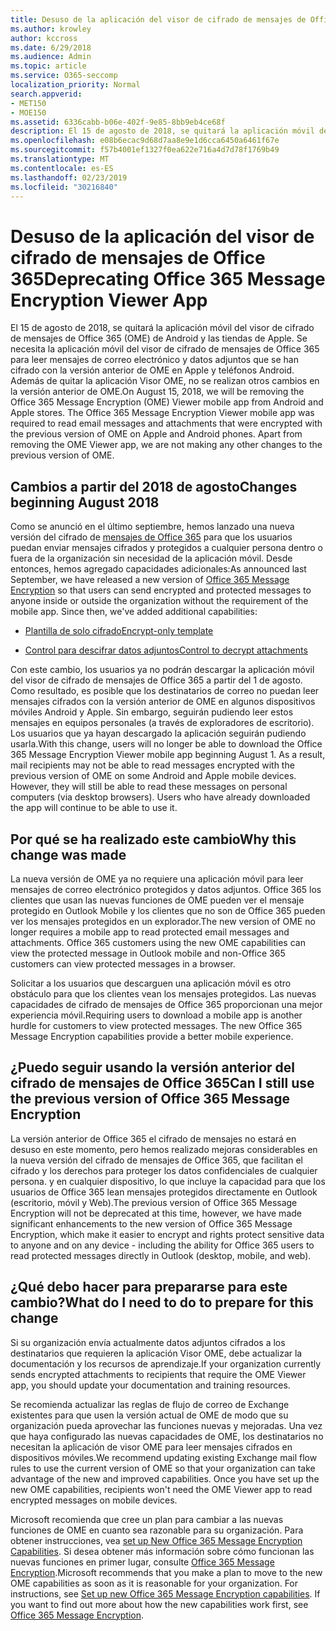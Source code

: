 ```yaml
---
title: Desuso de la aplicación del visor de cifrado de mensajes de Office 365
ms.author: krowley
author: kccross
ms.date: 6/29/2018
ms.audience: Admin
ms.topic: article
ms.service: O365-seccomp
localization_priority: Normal
search.appverid:
- MET150
- MOE150
ms.assetid: 6336cabb-b06e-402f-9e85-8bb9eb4ce68f
description: El 15 de agosto de 2018, se quitará la aplicación móvil del visor de cifrado de mensajes de Office 365 (OME) de Android y las tiendas de Apple. Se necesita la aplicación móvil del visor de cifrado de mensajes de Office 365 para leer mensajes de correo electrónico y datos adjuntos que se han cifrado con la versión anterior de OME en Apple y teléfonos Android. Además de quitar la aplicación Visor OME, no se realizan otros cambios en la versión anterior de OME.
ms.openlocfilehash: e08b6ecac9d68d7aa8e9e1d6cca6450a6461f67e
ms.sourcegitcommit: f57b4001ef1327f0ea622e716a4d7d78f1769b49
ms.translationtype: MT
ms.contentlocale: es-ES
ms.lasthandoff: 02/23/2019
ms.locfileid: "30216840"
---
```

# <a name="deprecating-office-365-message-encryption-viewer-app"></a><span data-ttu-id="c9d6b-105">Desuso de la aplicación del visor de cifrado de mensajes de Office 365</span><span class="sxs-lookup"><span data-stu-id="c9d6b-105">Deprecating Office 365 Message Encryption Viewer App</span></span>

<span data-ttu-id="c9d6b-p102">El 15 de agosto de 2018, se quitará la aplicación móvil del visor de cifrado de mensajes de Office 365 (OME) de Android y las tiendas de Apple. Se necesita la aplicación móvil del visor de cifrado de mensajes de Office 365 para leer mensajes de correo electrónico y datos adjuntos que se han cifrado con la versión anterior de OME en Apple y teléfonos Android. Además de quitar la aplicación Visor OME, no se realizan otros cambios en la versión anterior de OME.</span><span class="sxs-lookup"><span data-stu-id="c9d6b-p102">On August 15, 2018, we will be removing the Office 365 Message Encryption (OME) Viewer mobile app from Android and Apple stores. The Office 365 Message Encryption Viewer mobile app was required to read email messages and attachments that were encrypted with the previous version of OME on Apple and Android phones. Apart from removing the OME Viewer app, we are not making any other changes to the previous version of OME.</span></span>
  
## <a name="changes-beginning-august-2018"></a><span data-ttu-id="c9d6b-109">Cambios a partir del 2018 de agosto</span><span class="sxs-lookup"><span data-stu-id="c9d6b-109">Changes beginning August 2018</span></span>

<span data-ttu-id="c9d6b-p103">Como se anunció en el último septiembre, hemos lanzado una nueva versión del cifrado de [mensajes de Office 365](https://aka.ms/ome2017) para que los usuarios puedan enviar mensajes cifrados y protegidos a cualquier persona dentro o fuera de la organización sin necesidad de la aplicación móvil. Desde entonces, hemos agregado capacidades adicionales:</span><span class="sxs-lookup"><span data-stu-id="c9d6b-p103">As announced last September, we have released a new version of [Office 365 Message Encryption](https://aka.ms/ome2017) so that users can send encrypted and protected messages to anyone inside or outside the organization without the requirement of the mobile app. Since then, we've added additional capabilities:</span></span> 
  
- [<span data-ttu-id="c9d6b-112">Plantilla de solo cifrado</span><span class="sxs-lookup"><span data-stu-id="c9d6b-112">Encrypt-only template</span></span>](https://aka.ms/encryptonly)
    
- [<span data-ttu-id="c9d6b-113">Control para descifrar datos adjuntos</span><span class="sxs-lookup"><span data-stu-id="c9d6b-113">Control to decrypt attachments</span></span>](https://techcommunity.microsoft.com/t5/Security-Privacy-and-Compliance/Admin-control-for-attachments-now-available-in-Office-365/ba-p/204007)
    
<span data-ttu-id="c9d6b-p104">Con este cambio, los usuarios ya no podrán descargar la aplicación móvil del visor de cifrado de mensajes de Office 365 a partir del 1 de agosto. Como resultado, es posible que los destinatarios de correo no puedan leer mensajes cifrados con la versión anterior de OME en algunos dispositivos móviles Android y Apple. Sin embargo, seguirán pudiendo leer estos mensajes en equipos personales (a través de exploradores de escritorio). Los usuarios que ya hayan descargado la aplicación seguirán pudiendo usarla.</span><span class="sxs-lookup"><span data-stu-id="c9d6b-p104">With this change, users will no longer be able to download the Office 365 Message Encryption Viewer mobile app beginning August 1. As a result, mail recipients may not be able to read messages encrypted with the previous version of OME on some Android and Apple mobile devices. However, they will still be able to read these messages on personal computers (via desktop browsers). Users who have already downloaded the app will continue to be able to use it.</span></span>
  
## <a name="why-this-change-was-made"></a><span data-ttu-id="c9d6b-118">Por qué se ha realizado este cambio</span><span class="sxs-lookup"><span data-stu-id="c9d6b-118">Why this change was made</span></span>

<span data-ttu-id="c9d6b-p105">La nueva versión de OME ya no requiere una aplicación móvil para leer mensajes de correo electrónico protegidos y datos adjuntos. Office 365 los clientes que usan las nuevas funciones de OME pueden ver el mensaje protegido en Outlook Mobile y los clientes que no son de Office 365 pueden ver los mensajes protegidos en un explorador.</span><span class="sxs-lookup"><span data-stu-id="c9d6b-p105">The new version of OME no longer requires a mobile app to read protected email messages and attachments. Office 365 customers using the new OME capabilities can view the protected message in Outlook mobile and non-Office 365 customers can view protected messages in a browser.</span></span>
  
<span data-ttu-id="c9d6b-p106">Solicitar a los usuarios que descarguen una aplicación móvil es otro obstáculo para que los clientes vean los mensajes protegidos. Las nuevas capacidades de cifrado de mensajes de Office 365 proporcionan una mejor experiencia móvil.</span><span class="sxs-lookup"><span data-stu-id="c9d6b-p106">Requiring users to download a mobile app is another hurdle for customers to view protected messages. The new Office 365 Message Encryption capabilities provide a better mobile experience.</span></span>
  
## <a name="can-i-still-use-the-previous-version-of-office-365-message-encryption"></a><span data-ttu-id="c9d6b-123">¿Puedo seguir usando la versión anterior del cifrado de mensajes de Office 365</span><span class="sxs-lookup"><span data-stu-id="c9d6b-123">Can I still use the previous version of Office 365 Message Encryption</span></span>

<span data-ttu-id="c9d6b-124">La versión anterior de Office 365 el cifrado de mensajes no estará en desuso en este momento, pero hemos realizado mejoras considerables en la nueva versión del cifrado de mensajes de Office 365, que facilitan el cifrado y los derechos para proteger los datos confidenciales de cualquier persona. y en cualquier dispositivo, lo que incluye la capacidad para que los usuarios de Office 365 lean mensajes protegidos directamente en Outlook (escritorio, móvil y Web).</span><span class="sxs-lookup"><span data-stu-id="c9d6b-124">The previous version of Office 365 Message Encryption will not be deprecated at this time, however, we have made significant enhancements to the new version of Office 365 Message Encryption, which make it easier to encrypt and rights protect sensitive data to anyone and on any device - including the ability for Office 365 users to read protected messages directly in Outlook (desktop, mobile, and web).</span></span> 
  
## <a name="what-do-i-need-to-do-to-prepare-for-this-change"></a><span data-ttu-id="c9d6b-125">¿Qué debo hacer para prepararse para este cambio?</span><span class="sxs-lookup"><span data-stu-id="c9d6b-125">What do I need to do to prepare for this change</span></span>

<span data-ttu-id="c9d6b-126">Si su organización envía actualmente datos adjuntos cifrados a los destinatarios que requieren la aplicación Visor OME, debe actualizar la documentación y los recursos de aprendizaje.</span><span class="sxs-lookup"><span data-stu-id="c9d6b-126">If your organization currently sends encrypted attachments to recipients that require the OME Viewer app, you should update your documentation and training resources.</span></span>
  
<span data-ttu-id="c9d6b-p107">Se recomienda actualizar las reglas de flujo de correo de Exchange existentes para que usen la versión actual de OME de modo que su organización pueda aprovechar las funciones nuevas y mejoradas. Una vez que haya configurado las nuevas capacidades de OME, los destinatarios no necesitan la aplicación de visor OME para leer mensajes cifrados en dispositivos móviles.</span><span class="sxs-lookup"><span data-stu-id="c9d6b-p107">We recommend updating existing Exchange mail flow rules to use the current version of OME so that your organization can take advantage of the new and improved capabilities. Once you have set up the new OME capabilities, recipients won't need the OME Viewer app to read encrypted messages on mobile devices.</span></span>
  
<span data-ttu-id="c9d6b-p108">Microsoft recomienda que cree un plan para cambiar a las nuevas funciones de OME en cuanto sea razonable para su organización. Para obtener instrucciones, vea [set up New Office 365 Message Encryption Capabilities](set-up-new-message-encryption-capabilities.md). Si desea obtener más información sobre cómo funcionan las nuevas funciones en primer lugar, consulte [Office 365 Message Encryption](ome.md).</span><span class="sxs-lookup"><span data-stu-id="c9d6b-p108">Microsoft recommends that you make a plan to move to the new OME capabilities as soon as it is reasonable for your organization. For instructions, see [Set up new Office 365 Message Encryption capabilities](set-up-new-message-encryption-capabilities.md). If you want to find out more about how the new capabilities work first, see [Office 365 Message Encryption](ome.md).</span></span>
  

